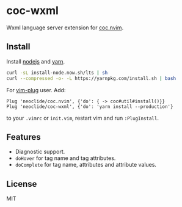 # coc-wxml

Wxml language server extension for [coc.nvim](https://github.com/neoclide/coc.nvim).

## Install

Install [nodejs](https://nodejs.org/en/download/) and [yarn](https://yarnpkg.com/en/docs/install).

``` sh
curl -sL install-node.now.sh/lts | sh
curl --compressed -o- -L https://yarnpkg.com/install.sh | bash
```

For [vim-plug](https://github.com/junegunn/vim-plug) user. Add:

``` vim
Plug 'neoclide/coc.nvim', {'do': { -> coc#util#install()}}
Plug 'neoclide/coc-wxml', {'do': 'yarn install --production'}
```

to your `.vimrc` or `init.vim`, restart vim and run `:PlugInstall`.

## Features

* Diagnostic support.
* `doHover` for tag name and tag attributes.
* `doComplete` for tag name, attributes and attribute values.

## License

MIT
